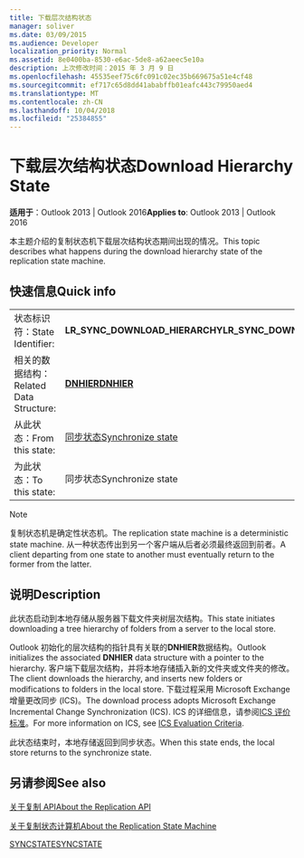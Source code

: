 ```yaml
---
title: 下载层次结构状态
manager: soliver
ms.date: 03/09/2015
ms.audience: Developer
localization_priority: Normal
ms.assetid: 8e0400ba-8530-e6ac-5de8-a62aeec5e10a
description: 上次修改时间：2015 年 3 月 9 日
ms.openlocfilehash: 45535eef75c6fc091c02ec35b669675a51e4cf48
ms.sourcegitcommit: ef717c65d8dd41ababffb01eafc443c79950aed4
ms.translationtype: MT
ms.contentlocale: zh-CN
ms.lasthandoff: 10/04/2018
ms.locfileid: "25384855"
---
```

# <a name="download-hierarchy-state"></a><span data-ttu-id="735c1-103">下载层次结构状态</span><span class="sxs-lookup"><span data-stu-id="735c1-103">Download Hierarchy State</span></span>

  
  
<span data-ttu-id="735c1-104">**适用于**：Outlook 2013 | Outlook 2016</span><span class="sxs-lookup"><span data-stu-id="735c1-104">**Applies to**: Outlook 2013 | Outlook 2016</span></span> 
  
 <span data-ttu-id="735c1-105">本主题介绍的复制状态机下载层次结构状态期间出现的情况。</span><span class="sxs-lookup"><span data-stu-id="735c1-105">This topic describes what happens during the download hierarchy state of the replication state machine.</span></span> 
  
## <a name="quick-info"></a><span data-ttu-id="735c1-106">快速信息</span><span class="sxs-lookup"><span data-stu-id="735c1-106">Quick info</span></span>

|||
|:-----|:-----|
|<span data-ttu-id="735c1-107">状态标识符：</span><span class="sxs-lookup"><span data-stu-id="735c1-107">State Identifier:</span></span>  <br/> |<span data-ttu-id="735c1-108">**LR_SYNC_DOWNLOAD_HIERARCHY**</span><span class="sxs-lookup"><span data-stu-id="735c1-108">**LR_SYNC_DOWNLOAD_HIERARCHY**</span></span> <br/> |
|<span data-ttu-id="735c1-109">相关的数据结构：</span><span class="sxs-lookup"><span data-stu-id="735c1-109">Related Data Structure:</span></span>  <br/> |<span data-ttu-id="735c1-110">**[DNHIER](dnhier.md)**</span><span class="sxs-lookup"><span data-stu-id="735c1-110">**[DNHIER](dnhier.md)**</span></span> <br/> |
|<span data-ttu-id="735c1-111">从此状态：</span><span class="sxs-lookup"><span data-stu-id="735c1-111">From this state:</span></span>  <br/> |[<span data-ttu-id="735c1-112">同步状态</span><span class="sxs-lookup"><span data-stu-id="735c1-112">Synchronize state</span></span>](synchronize-state.md) <br/> |
|<span data-ttu-id="735c1-113">为此状态：</span><span class="sxs-lookup"><span data-stu-id="735c1-113">To this state:</span></span>  <br/> |<span data-ttu-id="735c1-114">同步状态</span><span class="sxs-lookup"><span data-stu-id="735c1-114">Synchronize state</span></span>  <br/> |
   
> [!NOTE]
> <span data-ttu-id="735c1-115">复制状态机是确定性状态机。</span><span class="sxs-lookup"><span data-stu-id="735c1-115">The replication state machine is a deterministic state machine.</span></span> <span data-ttu-id="735c1-116">从一种状态传出到另一个客户端从后者必须最终返回到前者。</span><span class="sxs-lookup"><span data-stu-id="735c1-116">A client departing from one state to another must eventually return to the former from the latter.</span></span> 
  
## <a name="description"></a><span data-ttu-id="735c1-117">说明</span><span class="sxs-lookup"><span data-stu-id="735c1-117">Description</span></span>

<span data-ttu-id="735c1-118">此状态启动到本地存储从服务器下载文件夹树层次结构。</span><span class="sxs-lookup"><span data-stu-id="735c1-118">This state initiates downloading a tree hierarchy of folders from a server to the local store.</span></span> 
  
<span data-ttu-id="735c1-119">Outlook 初始化的层次结构的指针具有关联的**DNHIER**数据结构。</span><span class="sxs-lookup"><span data-stu-id="735c1-119">Outlook initializes the associated **DNHIER** data structure with a pointer to the hierarchy.</span></span> <span data-ttu-id="735c1-120">客户端下载层次结构，并将本地存储插入新的文件夹或文件夹的修改。</span><span class="sxs-lookup"><span data-stu-id="735c1-120">The client downloads the hierarchy, and inserts new folders or modifications to folders in the local store.</span></span> <span data-ttu-id="735c1-121">下载过程采用 Microsoft Exchange 增量更改同步 (ICS)。</span><span class="sxs-lookup"><span data-stu-id="735c1-121">The download process adopts Microsoft Exchange Incremental Change Synchronization (ICS).</span></span> <span data-ttu-id="735c1-122">ICS 的详细信息，请参阅[ICS 评价标准](https://msdn.microsoft.com/library/aa579252%28EXCHG.80%29.aspx)。</span><span class="sxs-lookup"><span data-stu-id="735c1-122">For more information on ICS, see [ICS Evaluation Criteria](https://msdn.microsoft.com/library/aa579252%28EXCHG.80%29.aspx).</span></span>
  
<span data-ttu-id="735c1-123">此状态结束时，本地存储返回到同步状态。</span><span class="sxs-lookup"><span data-stu-id="735c1-123">When this state ends, the local store returns to the synchronize state.</span></span>
  
## <a name="see-also"></a><span data-ttu-id="735c1-124">另请参阅</span><span class="sxs-lookup"><span data-stu-id="735c1-124">See also</span></span>



[<span data-ttu-id="735c1-125">关于复制 API</span><span class="sxs-lookup"><span data-stu-id="735c1-125">About the Replication API</span></span>](about-the-replication-api.md)
  
[<span data-ttu-id="735c1-126">关于复制状态计算机</span><span class="sxs-lookup"><span data-stu-id="735c1-126">About the Replication State Machine</span></span>](about-the-replication-state-machine.md)
  
[<span data-ttu-id="735c1-127">SYNCSTATE</span><span class="sxs-lookup"><span data-stu-id="735c1-127">SYNCSTATE</span></span>](syncstate.md)

